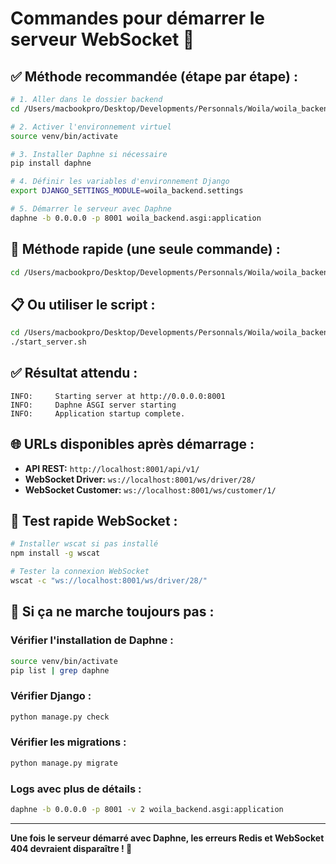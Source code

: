 # Commandes pour démarrer le serveur WebSocket 🚀

## ✅ **Méthode recommandée (étape par étape) :**

```bash
# 1. Aller dans le dossier backend
cd /Users/macbookpro/Desktop/Developments/Personnals/Woila/woila_backend

# 2. Activer l'environnement virtuel
source venv/bin/activate

# 3. Installer Daphne si nécessaire
pip install daphne

# 4. Définir les variables d'environnement Django
export DJANGO_SETTINGS_MODULE=woila_backend.settings

# 5. Démarrer le serveur avec Daphne
daphne -b 0.0.0.0 -p 8001 woila_backend.asgi:application
```

## 🚀 **Méthode rapide (une seule commande) :**

```bash
cd /Users/macbookpro/Desktop/Developments/Personnals/Woila/woila_backend && source venv/bin/activate && export DJANGO_SETTINGS_MODULE=woila_backend.settings && daphne -b 0.0.0.0 -p 8001 woila_backend.asgi:application
```

## 📋 **Ou utiliser le script :**

```bash
cd /Users/macbookpro/Desktop/Developments/Personnals/Woila/woila_backend
./start_server.sh
```

## ✅ **Résultat attendu :**

```
INFO:     Starting server at http://0.0.0.0:8001
INFO:     Daphne ASGI server starting
INFO:     Application startup complete.
```

## 🌐 **URLs disponibles après démarrage :**

- **API REST:** `http://localhost:8001/api/v1/`
- **WebSocket Driver:** `ws://localhost:8001/ws/driver/28/`
- **WebSocket Customer:** `ws://localhost:8001/ws/customer/1/`

## 🧪 **Test rapide WebSocket :**

```bash
# Installer wscat si pas installé
npm install -g wscat

# Tester la connexion WebSocket
wscat -c "ws://localhost:8001/ws/driver/28/"
```

## 🔧 **Si ça ne marche toujours pas :**

### Vérifier l'installation de Daphne :
```bash
source venv/bin/activate
pip list | grep daphne
```

### Vérifier Django :
```bash
python manage.py check
```

### Vérifier les migrations :
```bash
python manage.py migrate
```

### Logs avec plus de détails :
```bash
daphne -b 0.0.0.0 -p 8001 -v 2 woila_backend.asgi:application
```

---
**Une fois le serveur démarré avec Daphne, les erreurs Redis et WebSocket 404 devraient disparaître ! 🎉**